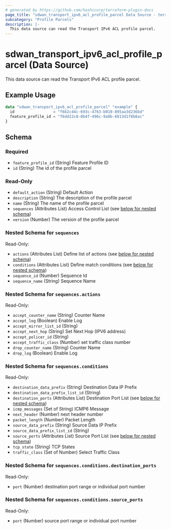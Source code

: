 ```yaml
---
# generated by https://github.com/hashicorp/terraform-plugin-docs
page_title: "sdwan_transport_ipv6_acl_profile_parcel Data Source - terraform-provider-sdwan"
subcategory: "Profile Parcels"
description: |-
  This data source can read the Transport IPv6 ACL profile parcel.
---
```


# sdwan_transport_ipv6_acl_profile_parcel (Data Source)

This data source can read the Transport IPv6 ACL profile parcel.

## Example Usage

```terraform
data "sdwan_transport_ipv6_acl_profile_parcel" "example" {
  id                 = "f6b2c44c-693c-4763-b010-895aa3d236bd"
  feature_profile_id = "f6dd22c8-0b4f-496c-9a0b-6813d1f8b8ac"
}
```

<!-- schema generated by tfplugindocs -->
## Schema

### Required

- `feature_profile_id` (String) Feature Profile ID
- `id` (String) The id of the profile parcel

### Read-Only

- `default_action` (String) Default Action
- `description` (String) The description of the profile parcel
- `name` (String) The name of the profile parcel
- `sequences` (Attributes List) Access Control List (see [below for nested schema](#nestedatt--sequences))
- `version` (Number) The version of the profile parcel

<a id="nestedatt--sequences"></a>
### Nested Schema for `sequences`

Read-Only:

- `actions` (Attributes List) Define list of actions (see [below for nested schema](#nestedatt--sequences--actions))
- `conditions` (Attributes List) Define match conditions (see [below for nested schema](#nestedatt--sequences--conditions))
- `sequence_id` (Number) Sequence Id
- `sequence_name` (String) Sequence Name

<a id="nestedatt--sequences--actions"></a>
### Nested Schema for `sequences.actions`

Read-Only:

- `accept_counter_name` (String) Counter Name
- `accept_log` (Boolean) Enable Log
- `accept_mirror_list_id` (String)
- `accept_next_hop` (String) Set Next Hop (IPV6 address)
- `accept_policer_id` (String)
- `accept_traffic_class` (Number) set traffic class number
- `drop_counter_name` (String) Counter Name
- `drop_log` (Boolean) Enable Log


<a id="nestedatt--sequences--conditions"></a>
### Nested Schema for `sequences.conditions`

Read-Only:

- `destination_data_prefix` (String) Destination Data IP Prefix
- `destination_data_prefix_list_id` (String)
- `destination_ports` (Attributes List) Destination Port List (see [below for nested schema](#nestedatt--sequences--conditions--destination_ports))
- `icmp_messages` (Set of String) ICMP6 Message
- `next_header` (Number) next header number
- `packet_length` (Number) Packet Length
- `source_data_prefix` (String) Source Data IP Prefix
- `source_data_prefix_list_id` (String)
- `source_ports` (Attributes List) Source Port List (see [below for nested schema](#nestedatt--sequences--conditions--source_ports))
- `tcp_state` (String) TCP States
- `traffic_class` (Set of Number) Select Traffic Class

<a id="nestedatt--sequences--conditions--destination_ports"></a>
### Nested Schema for `sequences.conditions.destination_ports`

Read-Only:

- `port` (Number) destination port range or individual port number


<a id="nestedatt--sequences--conditions--source_ports"></a>
### Nested Schema for `sequences.conditions.source_ports`

Read-Only:

- `port` (Number) source port range or individual port number
